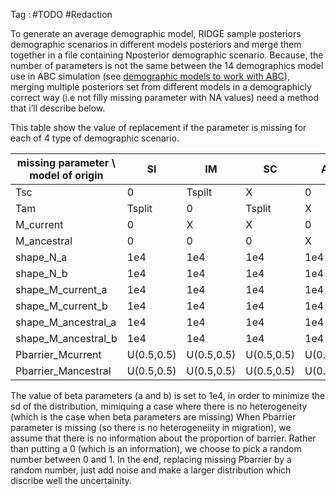 Tag : #TODO #Redaction 

To generate an average demographic model, RIDGE sample posteriors demographic scenarios in different models posteriors and merge them together in a file containing Nposterior demographic scenario.
Because, the number of parameters is not the same between the 14 demographics model use in ABC simulation (see [demographic models to work with ABC](RIDGE/demographic%20models%20to%20work%20with%20ABC.md)), merging multiple posteriors set from different models in a demographicly correct way (i.e not filly missing parameter with NA values) need a method that i’ll describe below.

This table show the value of replacement if the parameter is missing for each of 4 type of demographic scenario. 

| missing parameter \ model of origin | SI | IM | SC | AM | 
| ---|---|---|---|---|
|Tsc | 0 | Tspilt | X | 0 |
|Tam | Tsplit | 0 | Tsplit | X |
|M_current | 0 | X | X | 0 | 
| M_ancestral | 0 | 0 | 0 | X |
|  shape_N_a | 1e4 | 1e4 | 1e4 | 1e4 |
| shape_N_b | 1e4 | 1e4 | 1e4 | 1e4 |
| shape_M_current_a| 1e4 | 1e4 | 1e4 | 1e4 |
| shape_M_current_b | 1e4 | 1e4 | 1e4 | 1e4 |
|shape_M_ancestral_a| 1e4 | 1e4 | 1e4 | 1e4 |
|shape_M_ancestral_b| 1e4 | 1e4 | 1e4 | 1e4 |
|Pbarrier_Mcurrent | U(0.5,0.5) | U(0.5,0.5) | U(0.5,0.5) | U(0.5,0.5) | 
|Pbarrier_Mancestral | U(0.5,0.5) | U(0.5,0.5) | U(0.5,0.5) | U(0.5,0.5) |

The value of beta parameters (a and b) is set to 1e4, in order to minimize the sd of the distribution, mimiquing a case where there is no heterogeneity (which is the case when beta parameters are missing)
When Pbarrier parameter is missing (so there is no heterogeneiity in migration), we assume that there is no information about the proportion of barrier. Rather than putting a 0 (which is an information), we choose to pick a random number between 0 and 1. In the end, replacing missing Pbarrier by a random number, just add noise and make a larger distribution which discribe well the uncertainity. 
